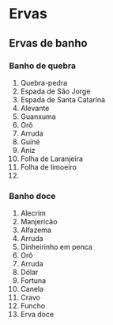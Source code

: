 Ervas
================

Ervas de banho
-------------------------

### Banho de quebra

 1. Quebra-pedra
 2. Espada de São Jorge
 3. Espada de Santa Catarina
 4. Alevante
 5. Guanxuma
 6. Orô
 7. Arruda
 8. Guiné
 9. Aniz
10. Folha de Laranjeira
11. Folha de limoeiro
12. 

### Banho doce

 1. Alecrim
 2. Manjericão
 3. Alfazema
 4. Arruda
 5. Dinheirinho em penca
 6. Orô
 7. Arruda
 8. Dólar
 9. Fortuna
10. Canela
11. Cravo
12. Funcho
13. Erva doce
